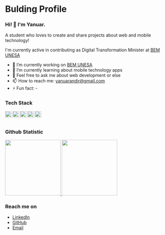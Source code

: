 # Bulding Profile
### Hi! 👋 I'm Yanuar.

A student who loves to create and share projects about web and mobile technology!

I'm currently active in contributing as Digital Transformation Minister at <a href="https://www.instagram.com/bem_unesa">BEM UNESA</a>

- 🔭 I’m currently working on <a href="https://www.instagram.com/bem_unesa/">BEM UNESA</a>
- 🌱 I’m currently learning about mobile technology apps
- 💬 Feel free to ask me about web development or else
- 📫 How to reach me: yanuarandir@gmail.com
- ⚡ Fun fact: -

### Tech Stack
  <a href="#"><img align="left" alt="JavaScript" title="JavaScript" width="21px" src="https://upload.wikimedia.org/wikipedia/commons/9/99/Unofficial_JavaScript_logo_2.svg" /></a>
  <a href="https://nodejs.org/"><img align="left" alt="NodeJS" title="NodeJS" width="21px" src="https://seeklogo.com/images/N/nodejs-logo-FBE122E377-seeklogo.com.png" /></a>
  <a href="https://reactjs.org/"><img align="left" alt="React" title="React" width="21px" src="https://cdn.worldvectorlogo.com/logos/react-2.svg" /></a>
  <a href="https://hapi.dev/"><img align="left" alt="Hapi" title="Hapi (NodeJS HTTP Framework)" width="21px" src="https://avatars.githubusercontent.com/u/3774533?s=200&v=4" /></a>
  <a href="https://nextjs.org/"><img align="left" alt="Next" title="Next (React SSR Framework)" width="21px" src="https://iconape.com/wp-content/files/gm/82643/svg/next-js.svg" /></a>
  <br>
  <br>
  
### Github Statistic
<p align="left">
<a href="https://github.com/yanuarandir">
  <img height="180em" src="https://github-readme-stats-eight-theta.vercel.app/api?username=yanuarandir&show_icons=true&theme=algolia&include_all_commits=true&count_private=true"/>
  <img height="180em" src="https://github-readme-stats-eight-theta.vercel.app/api/top-langs/?username=yanuarandir&layout=compact&langs_count=8&theme=algolia"/>
</a>
</p>

### Reach me on
- <a href="https://linkedin.com/in/yanuarandir/">LinkedIn</a>
- <a href="https://github.com/yanuarandir">GitHub</a>
- <a href="yanuarandir@gmail.com">Email</a>
